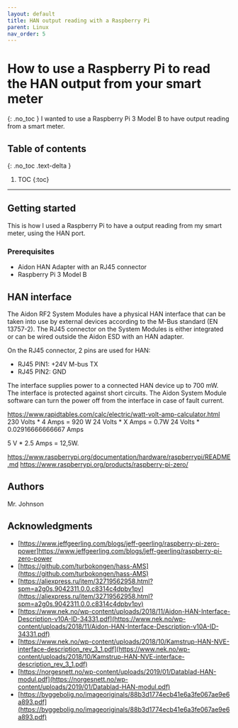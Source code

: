 ```yaml
---
layout: default
title: HAN output reading with a Raspberry Pi
parent: Linux
nav_order: 5
---
```


# How to use a Raspberry Pi to read the HAN output from your smart meter
{: .no_toc }
I wanted to use a Raspberry Pi 3 Model B to have output reading from a smart meter.

## Table of contents
{: .no_toc .text-delta }

1. TOC
{:toc}
---

## Getting started
This is how I used a Raspberry Pi to have a output reading from my smart meter, using the HAN port.

### Prerequisites
* Aidon HAN Adapter with an RJ45 connector
* Raspberry Pi 3 Model B

## HAN interface
The Aidon RF2 System Modules have a physical HAN interface that can be taken into use by external devices according to the M-Bus standard (EN 13757-2). The RJ45 connector on the System Modules is either integrated or can be wired outside the Aidon ESD with an HAN adapter.

On the RJ45 connector, 2 pins are used for HAN:
* RJ45 PIN1: +24V M-bus TX
* RJ45 PIN2: GND

The interface supplies power to a connected HAN device up to 700 mW. The interface is protected against short circuits. The Aidon System Module software can turn the power off from the interface in case of fault current.

https://www.rapidtables.com/calc/electric/watt-volt-amp-calculator.html
230 Volts * 4 Amps = 920 W
24 Volts * X Amps = 0.7W
24 Volts * 0.02916666666667 Amps

5 V * 2.5 Amps = 12,5W.

https://www.raspberrypi.org/documentation/hardware/raspberrypi/README.md
https://www.raspberrypi.org/products/raspberry-pi-zero/


## Authors
Mr. Johnson

## Acknowledgments
* [https://www.jeffgeerling.com/blogs/jeff-geerling/raspberry-pi-zero-power]https://www.jeffgeerling.com/blogs/jeff-geerling/raspberry-pi-zero-power
* [https://github.com/turbokongen/hass-AMS](https://github.com/turbokongen/hass-AMS)
* [https://aliexpress.ru/item/32719562958.html?spm=a2g0s.9042311.0.0.c8314c4dpbv1pv](https://aliexpress.ru/item/32719562958.html?spm=a2g0s.9042311.0.0.c8314c4dpbv1pv)
* [https://www.nek.no/wp-content/uploads/2018/11/Aidon-HAN-Interface-Description-v10A-ID-34331.pdf](https://www.nek.no/wp-content/uploads/2018/11/Aidon-HAN-Interface-Description-v10A-ID-34331.pdf)
* [https://www.nek.no/wp-content/uploads/2018/10/Kamstrup-HAN-NVE-interface-description_rev_3_1.pdf](https://www.nek.no/wp-content/uploads/2018/10/Kamstrup-HAN-NVE-interface-description_rev_3_1.pdf)
* [https://norgesnett.no/wp-content/uploads/2019/01/Datablad-HAN-modul.pdf](https://norgesnett.no/wp-content/uploads/2019/01/Datablad-HAN-modul.pdf)
* [https://byggebolig.no/imageoriginals/88b3d1774ecb41e6a3fe067ae9e6a893.pdf](https://byggebolig.no/imageoriginals/88b3d1774ecb41e6a3fe067ae9e6a893.pdf)